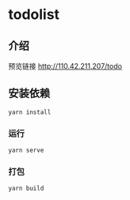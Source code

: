 # todolist

## 介绍
预览链接 http://110.42.211.207/todo

## 安装依赖
```
yarn install
```

### 运行
```
yarn serve
```

### 打包
```
yarn build
```
